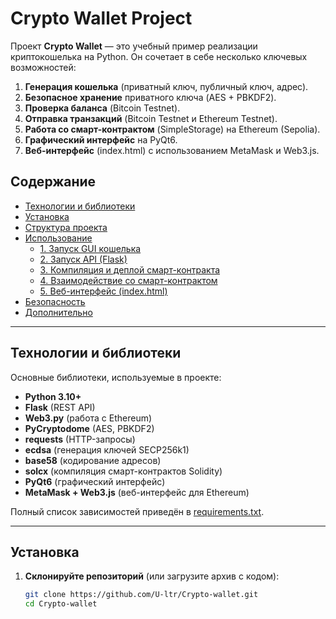 # Crypto Wallet Project

Проект **Crypto Wallet** — это учебный пример реализации криптокошелька на Python. Он сочетает в себе несколько ключевых возможностей:

1. **Генерация кошелька** (приватный ключ, публичный ключ, адрес).
2. **Безопасное хранение** приватного ключа (AES + PBKDF2).
3. **Проверка баланса** (Bitcoin Testnet).
4. **Отправка транзакций** (Bitcoin Testnet и Ethereum Testnet).
5. **Работа со смарт-контрактом** (SimpleStorage) на Ethereum (Sepolia).
6. **Графический интерфейс** на PyQt6.
7. **Веб-интерфейс** (index.html) с использованием MetaMask и Web3.js.

## Содержание

- [Технологии и библиотеки](#Технологии-и-библиотеки)
- [Установка](#Установка)
- [Структура проекта](#Структура-проекта)
- [Использование](#Использование)
  - [1. Запуск GUI кошелька](#1-запуск-gui-кошелька)
  - [2. Запуск API (Flask)](#2-запуск-api-flask)
  - [3. Компиляция и деплой смарт-контракта](#3-компиляция-и-деплой-смарт-контракта)
  - [4. Взаимодействие со смарт-контрактом](#4-взаимодействие-со-смарт-контрактом)
  - [5. Веб-интерфейс (index.html)](#5-веб-интерфейс-indexhtml)
- [Безопасность](#Безопасность)
- [Дополнительно](#Дополнительно)

---

## Технологии и библиотеки

Основные библиотеки, используемые в проекте:

- **Python 3.10+**  
- **Flask** (REST API)
- **Web3.py** (работа с Ethereum)
- **PyCryptodome** (AES, PBKDF2)
- **requests** (HTTP-запросы)
- **ecdsa** (генерация ключей SECP256k1)
- **base58** (кодирование адресов)
- **solcx** (компиляция смарт-контрактов Solidity)
- **PyQt6** (графический интерфейс)
- **MetaMask + Web3.js** (веб-интерфейс для Ethereum)

Полный список зависимостей приведён в [requirements.txt](#).

---

## Установка

1. **Склонируйте репозиторий** (или загрузите архив с кодом):
   ```bash
   git clone https://github.com/U-ltr/Crypto-wallet.git
   cd Crypto-wallet
